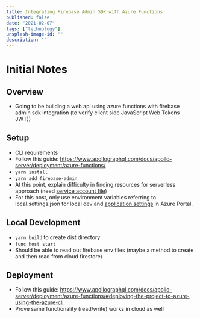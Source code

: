 ```yaml
---
title: Integrating Firebase Admin SDK with Azure Functions
published: false
date: "2021-02-07"
tags: ["technology"]
unsplash-image-id: ""
description: ""
---
```


# Initial Notes

## Overview

- Going to be building a web api using azure functions with firebase admin sdk integration (to verify client side JavaScript Web Tokens JWT))

## Setup

- CLI requirements
- Follow this guide: https://www.apollographql.com/docs/apollo-server/deployment/azure-functions/
- `yarn install`
- `yarn add firebase-admin`
- At this point, explain difficulty in finding resources for serverless approach (need [service account file](https://firebase.google.com/docs/admin/setup#initialize-sdk))
- For this post, only use environment variables referring to local.settings.json for local dev and [application settings](https://docs.microsoft.com/en-us/azure/azure-functions/functions-how-to-use-azure-function-app-settings?tabs=portal#settings) in Azure Portal.

## Local Development

- `yarn build` to create dist directory
- `func host start`
- Should be able to read out firebase env files (maybe a method to create and then read from cloud firestore)

## Deployment

- Follow this guide: https://www.apollographql.com/docs/apollo-server/deployment/azure-functions/#deploying-the-project-to-azure-using-the-azure-cli
- Prove same functionality (read/write) works in cloud as well
